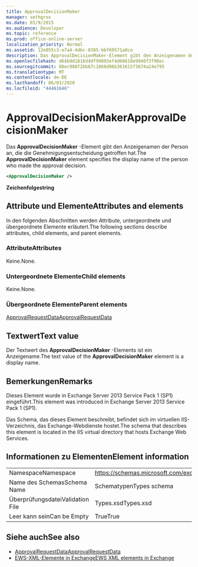 ```yaml
---
title: ApprovalDecisionMaker
manager: sethgros
ms.date: 03/9/2015
ms.audience: Developer
ms.topic: reference
ms.prod: office-online-server
localization_priority: Normal
ms.assetid: 12e055c3-e7a4-4dbc-8385-bbf69571a0ce
description: Das ApprovalDecisionMaker-Element gibt den Anzeigenamen der Person an, die die Genehmigungsentscheidung getroffen hat.
ms.openlocfilehash: d64b9d1816d4df99093ef4d60610e9946f3f98ec
ms.sourcegitcommit: 88ec988f2bb67c1866d06b361615f3674a24e795
ms.translationtype: MT
ms.contentlocale: de-DE
ms.lasthandoff: 06/03/2020
ms.locfileid: "44461646"
---
```

# <a name="approvaldecisionmaker"></a><span data-ttu-id="afa09-103">ApprovalDecisionMaker</span><span class="sxs-lookup"><span data-stu-id="afa09-103">ApprovalDecisionMaker</span></span>

<span data-ttu-id="afa09-104">Das **ApprovalDecisionMaker** -Element gibt den Anzeigenamen der Person an, die die Genehmigungsentscheidung getroffen hat.</span><span class="sxs-lookup"><span data-stu-id="afa09-104">The **ApprovalDecisionMaker** element specifies the display name of the person who made the approval decision.</span></span> 
  
```XML
<ApprovalDecisionMaker />
```

 <span data-ttu-id="afa09-105">**Zeichenfolge**</span><span class="sxs-lookup"><span data-stu-id="afa09-105">**string**</span></span>
## <a name="attributes-and-elements"></a><span data-ttu-id="afa09-106">Attribute und Elemente</span><span class="sxs-lookup"><span data-stu-id="afa09-106">Attributes and elements</span></span>

<span data-ttu-id="afa09-107">In den folgenden Abschnitten werden Attribute, untergeordnete und übergeordnete Elemente erläutert.</span><span class="sxs-lookup"><span data-stu-id="afa09-107">The following sections describe attributes, child elements, and parent elements.</span></span>
  
### <a name="attributes"></a><span data-ttu-id="afa09-108">Attribute</span><span class="sxs-lookup"><span data-stu-id="afa09-108">Attributes</span></span>

<span data-ttu-id="afa09-109">Keine.</span><span class="sxs-lookup"><span data-stu-id="afa09-109">None.</span></span>
  
### <a name="child-elements"></a><span data-ttu-id="afa09-110">Untergeordnete Elemente</span><span class="sxs-lookup"><span data-stu-id="afa09-110">Child elements</span></span>

<span data-ttu-id="afa09-111">Keine.</span><span class="sxs-lookup"><span data-stu-id="afa09-111">None.</span></span>
  
### <a name="parent-elements"></a><span data-ttu-id="afa09-112">Übergeordnete Elemente</span><span class="sxs-lookup"><span data-stu-id="afa09-112">Parent elements</span></span>

[<span data-ttu-id="afa09-113">ApprovalRequestData</span><span class="sxs-lookup"><span data-stu-id="afa09-113">ApprovalRequestData</span></span>](approvalrequestdata.md)
  
## <a name="text-value"></a><span data-ttu-id="afa09-114">Textwert</span><span class="sxs-lookup"><span data-stu-id="afa09-114">Text value</span></span>

<span data-ttu-id="afa09-115">Der Textwert des **ApprovalDecisionMaker** -Elements ist ein Anzeigename.</span><span class="sxs-lookup"><span data-stu-id="afa09-115">The text value of the **ApprovalDecisionMaker** element is a display name.</span></span> 
  
## <a name="remarks"></a><span data-ttu-id="afa09-116">Bemerkungen</span><span class="sxs-lookup"><span data-stu-id="afa09-116">Remarks</span></span>

<span data-ttu-id="afa09-117">Dieses Element wurde in Exchange Server 2013 Service Pack 1 (SP1) eingeführt.</span><span class="sxs-lookup"><span data-stu-id="afa09-117">This element was introduced in Exchange Server 2013 Service Pack 1 (SP1).</span></span>
  
<span data-ttu-id="afa09-118">Das Schema, das dieses Element beschreibt, befindet sich im virtuellen IIS-Verzeichnis, das Exchange-Webdienste hostet.</span><span class="sxs-lookup"><span data-stu-id="afa09-118">The schema that describes this element is located in the IIS virtual directory that hosts Exchange Web Services.</span></span>
  
## <a name="element-information"></a><span data-ttu-id="afa09-119">Informationen zu Elementen</span><span class="sxs-lookup"><span data-stu-id="afa09-119">Element information</span></span>

|||
|:-----|:-----|
|<span data-ttu-id="afa09-120">Namespace</span><span class="sxs-lookup"><span data-stu-id="afa09-120">Namespace</span></span>  <br/> |https://schemas.microsoft.com/exchange/services/2006/types  <br/> |
|<span data-ttu-id="afa09-121">Name des Schemas</span><span class="sxs-lookup"><span data-stu-id="afa09-121">Schema Name</span></span>  <br/> |<span data-ttu-id="afa09-122">Schematypen</span><span class="sxs-lookup"><span data-stu-id="afa09-122">Types schema</span></span>  <br/> |
|<span data-ttu-id="afa09-123">Überprüfungsdatei</span><span class="sxs-lookup"><span data-stu-id="afa09-123">Validation File</span></span>  <br/> |<span data-ttu-id="afa09-124">Types.xsd</span><span class="sxs-lookup"><span data-stu-id="afa09-124">Types.xsd</span></span>  <br/> |
|<span data-ttu-id="afa09-125">Leer kann sein</span><span class="sxs-lookup"><span data-stu-id="afa09-125">Can be Empty</span></span>  <br/> |<span data-ttu-id="afa09-126">True</span><span class="sxs-lookup"><span data-stu-id="afa09-126">True</span></span>  <br/> |
   
## <a name="see-also"></a><span data-ttu-id="afa09-127">Siehe auch</span><span class="sxs-lookup"><span data-stu-id="afa09-127">See also</span></span>

- [<span data-ttu-id="afa09-128">ApprovalRequestData</span><span class="sxs-lookup"><span data-stu-id="afa09-128">ApprovalRequestData</span></span>](approvalrequestdata.md)
- [<span data-ttu-id="afa09-129">EWS-XML-Elemente in Exchange</span><span class="sxs-lookup"><span data-stu-id="afa09-129">EWS XML elements in Exchange</span></span>](ews-xml-elements-in-exchange.md)

